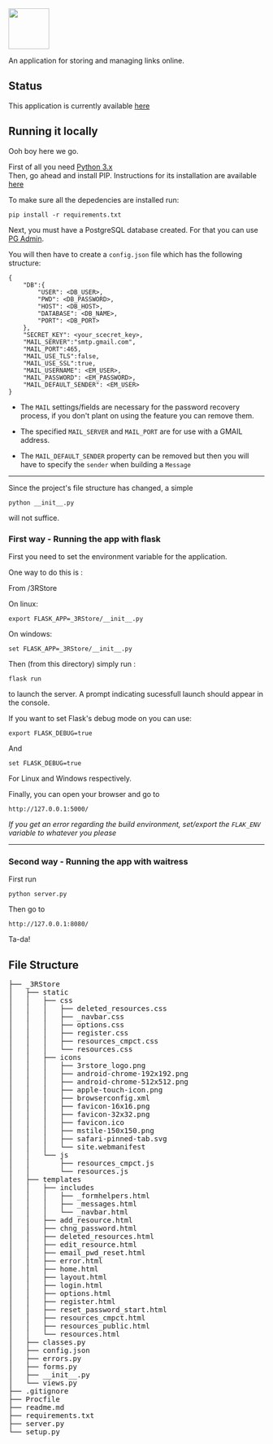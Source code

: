 <img src="https://threerstore.herokuapp.com/static/icons/3rstore_logo.png" width="80px" height="80px">


An application for storing and managing links online.

## Status
This application is currently available [here](http://threerstore.herokuapp.com)

## Running it locally
Ooh boy here we go.

First of all you need [Python 3.x](https://www.python.org/downloads/)  
Then, go ahead and install PIP. Instructions for its installation are available [here](https://pip.pypa.io/en/stable/installing/)

To make sure all the depedencies are installed run:

    pip install -r requirements.txt

Next, you must have a PostgreSQL database created. For that you can use [PG Admin](https://www.pgadmin.org/).
    
You will then have to create a `config.json` file which has the following structure:

```
{
    "DB":{
        "USER": <DB_USER>,
        "PWD": <DB_PASSWORD>,
        "HOST": <DB_HOST>,
        "DATABASE": <DB_NAME>,
        "PORT": <DB_PORT>
    },
    "SECRET_KEY": <your_scecret_key>,
    "MAIL_SERVER":"smtp.gmail.com",
    "MAIL_PORT":465,
    "MAIL_USE_TLS":false,
    "MAIL_USE_SSL":true,
    "MAIL_USERNAME": <EM_USER>,
    "MAIL_PASSWORD": <EM_PASSWORD>,
    "MAIL_DEFAULT_SENDER": <EM_USER>
}
```
* The `MAIL` settings/fields are necessary for the password recovery process, if you don't plant on using the feature you can remove them.

* The specified `MAIL_SERVER` and `MAIL_PORT` are for use with a GMAIL address. 

* The `MAIL_DEFAULT_SENDER` property can be removed but then you will have to specify the `sender` when building a `Message`



---
Since the project's file structure has changed, a simple 

    python __init__.py

will not suffice. 

### First way - Running the app with flask
First you need to set the environment variable for the application.

One way to do this is :

From /3RStore

On linux:

    export FLASK_APP=_3RStore/__init__.py

On windows:

    set FLASK_APP=_3RStore/__init__.py

Then (from this directory) simply run :

    flask run

to launch the server. A prompt indicating sucessfull launch should appear in the console.

If you want to set Flask's debug mode on you can use:

    export FLASK_DEBUG=true

And

    set FLASK_DEBUG=true

For Linux and Windows respectively.

Finally, you can open your browser and go to 

    http://127.0.0.1:5000/

*If you get an error regarding the build environment, set/export the `FLAK_ENV` variable to whatever you please*

---


### Second way - Running the app with waitress 

First run

    python server.py

Then go to 

    http://127.0.0.1:8080/

Ta-da!

## File Structure
<pre>
├── _3RStore
│   ├── static
│   │   ├── css
│   │   │   ├── deleted_resources.css
│   │   │   ├── _navbar.css
│   │   │   ├── options.css
│   │   │   ├── register.css
│   │   │   ├── resources_cmpct.css
│   │   │   └── resources.css
│   │   ├── icons
│   │   │   ├── 3rstore_logo.png
│   │   │   ├── android-chrome-192x192.png
│   │   │   ├── android-chrome-512x512.png
│   │   │   ├── apple-touch-icon.png
│   │   │   ├── browserconfig.xml
│   │   │   ├── favicon-16x16.png
│   │   │   ├── favicon-32x32.png
│   │   │   ├── favicon.ico
│   │   │   ├── mstile-150x150.png
│   │   │   ├── safari-pinned-tab.svg
│   │   │   └── site.webmanifest
│   │   └── js
│   │       ├── resources_cmpct.js
│   │       └── resources.js
│   ├── templates
│   │   ├── includes
│   │   │   ├── _formhelpers.html
│   │   │   ├── _messages.html
│   │   │   └── _navbar.html
│   │   ├── add_resource.html
│   │   ├── chng_password.html
│   │   ├── deleted_resources.html
│   │   ├── edit_resource.html
│   │   ├── email_pwd_reset.html
│   │   ├── error.html
│   │   ├── home.html
│   │   ├── layout.html
│   │   ├── login.html
│   │   ├── options.html
│   │   ├── register.html
│   │   ├── reset_password_start.html
│   │   ├── resources_cmpct.html
│   │   ├── resources_public.html
│   │   └── resources.html
│   ├── classes.py
│   ├── config.json
│   ├── errors.py
│   ├── forms.py
│   ├── __init__.py
│   └── views.py
├── .gitignore
├── Procfile
├── readme.md
├── requirements.txt
├── server.py
└── setup.py
<pre>